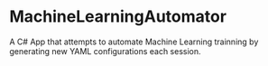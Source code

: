 # MachineLearningAutomator
 A C# App that attempts to automate Machine Learning trainning by generating new YAML configurations each session.
